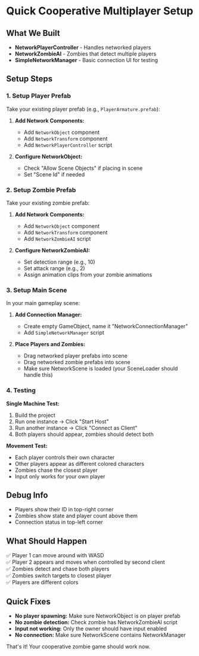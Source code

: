 # Quick Cooperative Multiplayer Setup

## What We Built
- **NetworkPlayerController** - Handles networked players
- **NetworkZombieAI** - Zombies that detect multiple players  
- **SimpleNetworkManager** - Basic connection UI for testing

## Setup Steps

### 1. Setup Player Prefab
Take your existing player prefab (e.g., `PlayerArmature.prefab`):

1. **Add Network Components:**
   - Add `NetworkObject` component
   - Add `NetworkTransform` component
   - Add `NetworkPlayerController` script

2. **Configure NetworkObject:**
   - Check "Allow Scene Objects" if placing in scene
   - Set "Scene Id" if needed

### 2. Setup Zombie Prefab
Take your existing zombie prefab:

1. **Add Network Components:**
   - Add `NetworkObject` component 
   - Add `NetworkTransform` component
   - Add `NetworkZombieAI` script

2. **Configure NetworkZombieAI:**
   - Set detection range (e.g., 10)
   - Set attack range (e.g., 2)
   - Assign animation clips from your zombie animations

### 3. Setup Main Scene
In your main gameplay scene:

1. **Add Connection Manager:**
   - Create empty GameObject, name it "NetworkConnectionManager"
   - Add `SimpleNetworkManager` script

2. **Place Players and Zombies:**
   - Drag networked player prefabs into scene
   - Drag networked zombie prefabs into scene
   - Make sure NetworkScene is loaded (your SceneLoader should handle this)

### 4. Testing

**Single Machine Test:**
1. Build the project 
2. Run one instance → Click "Start Host"
3. Run another instance → Click "Connect as Client"
4. Both players should appear, zombies should detect both

**Movement Test:**
- Each player controls their own character
- Other players appear as different colored characters
- Zombies chase the closest player
- Input only works for your own player

## Debug Info
- Players show their ID in top-right corner
- Zombies show state and player count above them
- Connection status in top-left corner

## What Should Happen
✅ Player 1 can move around with WASD  
✅ Player 2 appears and moves when controlled by second client  
✅ Zombies detect and chase both players  
✅ Zombies switch targets to closest player  
✅ Players are different colors  

## Quick Fixes
- **No player spawning:** Make sure NetworkObject is on player prefab
- **No zombie detection:** Check zombie has NetworkZombieAI script
- **Input not working:** Only the owner should have input enabled
- **No connection:** Make sure NetworkScene contains NetworkManager

That's it! Your cooperative zombie game should work now. 